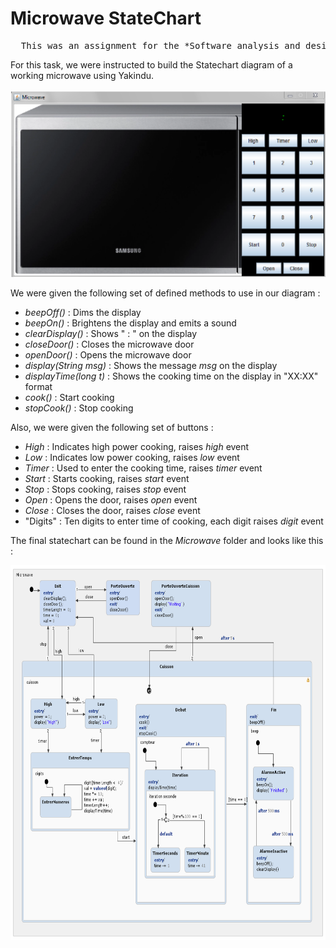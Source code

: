 # Microwave StateChart

<pre>
  This was an assignment for the *Software analysis and design* class. 
</pre>

For this task, we were instructed to build the Statechart diagram of a working microwave using Yakindu.

<p align="center">
  <img height="300" src="images/microwave.png">
</p>

We were given the following set of defined methods to use in our diagram :

- *beepOff()* : Dims the display
- *beepOn()* : Brightens the display and emits a sound
- *clearDisplay()* : Shows " : " on the display
- *closeDoor()* : Closes the microwave door
- *openDoor()* : Opens the microwave door
- *display(String msg)* : Shows the message *msg* on the display
- *displayTime(long t)* : Shows the cooking time on the display in "XX:XX" format
- *cook()* : Start cooking
- *stopCook()* : Stop cooking

Also, we were given the following set of buttons : 

- *High* : Indicates high power cooking, raises *high* event
- *Low* : Indicates low power cooking, raises *low* event
- *Timer* : Used to enter the cooking time, raises *timer* event
- *Start* : Starts cooking, raises *start* event
- *Stop* : Stops cooking, raises *stop* event
- *Open* : Opens the door, raises *open* event
- *Close* : Closes the door, raises *close* event
- "Digits" : Ten digits to enter time of cooking, each digit raises *digit* event


The final statechart can be found in the *Microwave* folder and looks like this :

<p align="center">
  <img height="600" src="images/statechart.png">
</p>

